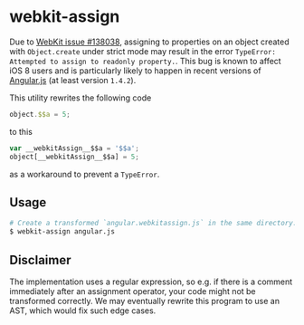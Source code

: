 # webkit-assign

Due to [WebKit issue #138038][], assigning to properties on an object created
with `Object.create` under strict mode may result in the error `TypeError:
Attempted to assign to readonly property.`. This bug is known to affect iOS 8
users and is particularly likely to happen in recent versions of [Angular.js][]
(at least version `1.4.2`).

This utility rewrites the following code

```js
object.$$a = 5;
```

to this

```js
var __webkitAssign__$$a = '$$a';
object[__webkitAssign__$$a] = 5;
```

as a workaround to prevent a `TypeError`.

## Usage

```bash
# Create a transformed `angular.webkitassign.js` in the same directory:
$ webkit-assign angular.js
```

## Disclaimer

The implementation uses a regular expression, so e.g. if there is a comment
immediately after an assignment operator, your code might not be transformed
correctly. We may eventually rewrite this program to use an AST, which would fix
such edge cases.

[WebKit issue #138038]: https://bugs.webkit.org/show_bug.cgi?id=138038
[Angular.js]: https://angularjs.org/
